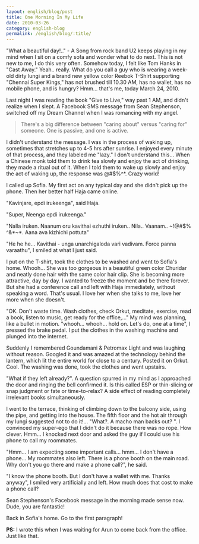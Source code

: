 ```yaml
---
layout: english/blog/post
title: One Morning In My Life
date: 2010-03-26
category: english-blog
permalink: /english/blog/:title/
---
```


"What a beautiful day!.." - A Song from rock band U2 keeps playing in my mind when I sit on a comfy sofa and wonder what to do next. This is not new to me, I do this very often. Somehow today, I felt like Tom Hanks in "Cast Away." Yeah.. really. What do you call a guy who is wearing a week-old dirty lungi and a brand new yellow color Reebok T-Shirt supporting "Chennai Super Kings," has not brushed till 10.30 AM, has no wallet, has no mobile phone, and is hungry? Hmm... that's me, today March 24, 2010.

Last night I was reading the book "Give to Live," way past 1 AM, and didn't realize when I slept. A Facebook SMS message from Sean Stephenson, switched off my Dream Channel when I was romancing with my angel.

> There's a big difference between "caring about" versus "caring for" someone. One is passive, and one is active.

I didn't understand the message. I was in the process of waking up, sometimes that stretches up to 4-5 hrs after sunrise. I enjoyed every minute of that process, and they labeled me "lazy." I don't understand this... When a Chinese monk told them to drink tea slowly and enjoy the act of drinking, they made a ritual out of it. When I told them to wake up slowly and enjoy the act of waking up, the response was @#$%^*. Crazy world!

I called up Sofia. My first act on any typical day and she didn't pick up the phone. Then her better half Haja came online.

"Kavinjare, epdi irukeenga", said Haja.

"Super, Neenga epdi irukeenga."

"Nalla iruken. Naanum oru kavithai ezhuthi iruken.. Nila.. Vaanam.. ~!@#$% ^&*~*. Aana ava kizhichi pottuta"

"He he he... Kavithai - unga unarchigaloda vari vadivam. Force panna varaathu", I smiled at what I just said.

I put on the T-shirt, took the clothes to be washed and went to Sofia's home. Whooh... She was too gorgeous in a beautiful green color Churidar and neatly done hair with the same color hair clip. She is becoming more attractive, day by day. I wanted to freeze the moment and be there forever. But she had a conference call and left with Haja immediately, without speaking a word. That's usual. I love her when she talks to me, love her more when she doesn't.

"OK. Don't waste time. Wash clothes, check Orkut, meditate, exercise, read a book, listen to music, get ready for the office,..." My mind was planning, like a bullet in motion. "whooh... whooh... hold on. Let's do, one at a time", I pressed the brake pedal. I put the clothes in the washing machine and plunged into the internet.

Suddenly I remembered Goundamani & Petromax Light and was laughing without reason. Googled it and was amazed at the technology behind the lantern, which lit the entire world for close to a century. Posted it on Orkut. Cool. The washing was done, took the clothes and went upstairs.

"What if they left already?". A question spurred in my mind as I approached the door and ringing the bell confirmed it. Is this called ESP or thin-slicing or snap judgment or fate or time-to-relax? A side effect of reading completely irrelevant books simultaneously.

I went to the terrace, thinking of climbing down to the balcony side, using the pipe, and getting into the house. The fifth floor and the hot air through my lungi suggested not to do it!... "What?. A macho man backs out? ". I convinced my super-ego that I didn't do it because there was no rope. How clever. Hmm... I knocked next door and asked the guy if I could use his phone to call my roommates.

"Hmm... I am expecting some important calls... hmm... I don't have a phone... My roommates also left. There is a phone booth on the main road. Why don't you go there and make a phone call?", he said.

"I know the phone booth. But I don't have a wallet with me. Thanks anyway", I smiled very artificially and left. How much does that cost to make a phone call?

Sean Stephenson's Facebook message in the morning made sense now. Dude, you are fantastic!

Back in Sofia's home. Go to the first paragraph!

**PS:** I wrote this when I was waiting for Arun to come back from the office. Just like that.
